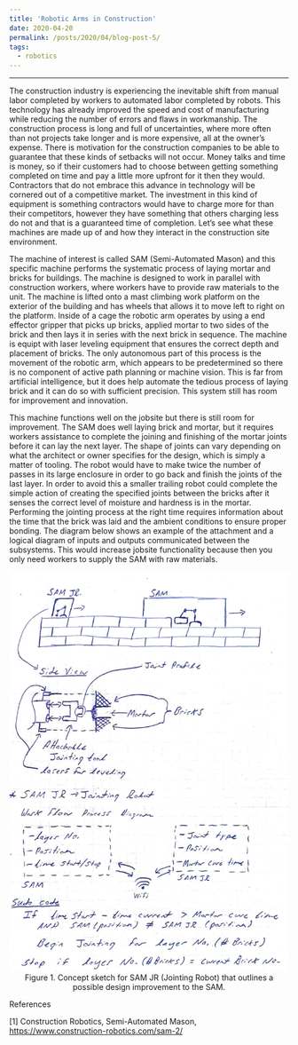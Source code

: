 ```yaml
---
title: 'Robotic Arms in Construction'
date: 2020-04-20
permalink: /posts/2020/04/blog-post-5/
tags:
  - robotics
---
```


------

The construction industry is experiencing the inevitable shift from manual labor completed by workers to automated labor completed by robots. This technology has already improved the speed and cost of manufacturing while reducing the number of errors and flaws in workmanship. The construction process is long and full of uncertainties, where more often than not projects take longer and is more expensive, all at the owner’s expense. There is motivation for the construction companies to be able to guarantee that these kinds of setbacks will not occur. Money talks and time is money, so if their customers had to choose between getting something completed on time and pay a little more upfront for it then they would. Contractors that do not embrace this advance in technology will be cornered out of a competitive market. The investment in this kind of equipment is something contractors would have to charge more for than their competitors, however they have something that others charging less do not and that is a guaranteed time of completion. Let’s see what these machines are made up of and how they interact in the construction site environment.

The machine of interest is called SAM (Semi-Automated Mason) and this specific machine performs the systematic process of laying mortar and bricks for buildings. The machine is designed to work in parallel with construction workers, where workers have to provide raw materials to the unit. The machine is lifted onto a mast climbing work platform on the exterior of the building and has wheels that allows it to move left to right on the platform. Inside of a cage the robotic arm operates by using a end effector gripper that picks up bricks, applied mortar to two sides of the brick and then lays it in series with the next brick in sequence. The machine is equipt with laser leveling equipment that ensures the correct depth and placement of bricks. The only autonomous part of this process is the movement of the robotic arm, which appears to be predetermined so there is no component of active path planning or machine vision. This is far from artificial intelligence, but it does help automate the tedious process of laying brick and it can do so with sufficient precision. This system still has room for improvement and innovation. 

This machine functions well on the jobsite but there is still room for improvement. The SAM does well laying brick and mortar, but it requires workers assistance to complete the joining and finishing of the mortar joints before it can lay the next layer. The shape of joints can vary depending on what the architect or owner specifies for the design, which is simply a matter of tooling. The robot would have to make twice the number of passes in its large enclosure in order to go back and finish the joints of the last layer. In order to avoid this a smaller trailing robot could complete the simple action of creating the specified joints between the bricks after it senses the correct level of moisture and hardness is in the mortar. Performing the jointing process at the right time requires information about the time that the brick was laid and the ambient conditions to ensure proper bonding. The diagram below shows an example of the attachment and a logical diagram of inputs and outputs communicated between the subsystems. This would increase jobsite functionality because then you only need workers to supply the SAM with raw materials.


<p align="center">
<img src='/images/mechatronic_system_concept.png'>
<br>
Figure 1. Concept sketch for SAM JR (Jointing Robot) that outlines a possible design improvement to the SAM. 
</p>


References

[1] Construction Robotics, Semi-Automated Mason, https://www.construction-robotics.com/sam-2/